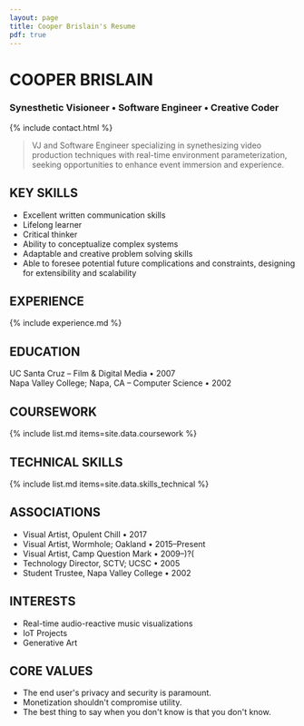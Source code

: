 ```yaml
---
layout: page
title: Cooper Brislain's Resume
pdf: true
---
```

# COOPER BRISLAIN
### Synesthetic Visioneer • Software Engineer • Creative Coder

{% include contact.html %}

> VJ and Software Engineer specializing in synethesizing video production techniques with real-time environment parameterization, seeking opportunities to enhance event immersion and experience. 

## KEY SKILLS

* Excellent written communication skills  
* Lifelong learner  
* Critical thinker  
* Ability to conceptualize complex systems  
* Adaptable and creative problem solving skills
* Able to foresee potential future complications and constraints, 
  designing for extensibility and scalability

## EXPERIENCE 

{% include experience.md %}

## EDUCATION

UC Santa Cruz – Film & Digital Media • 2007  
Napa Valley College; Napa, CA – Computer Science • 2002

## COURSEWORK

{% include list.md items=site.data.coursework %}

## TECHNICAL SKILLS

{% include list.md items=site.data.skills_technical %}

## ASSOCIATIONS

- Visual Artist, Opulent Chill • 2017
- Visual Artist, Wormhole; Oakland • 2015–Present
- Visual Artist, Camp Question Mark • 2009–)?( 
- Technology Director, SCTV; UCSC • 2005
- Student Trustee, Napa Valley College • 2002

## INTERESTS

- Real-time audio-reactive music visualizations  
- IoT Projects  
- Generative Art

## CORE VALUES

* The end user's privacy and security is paramount. 
* Monetization shouldn't compromise utility.
* The best thing to say when you don't know is that you don't know.

